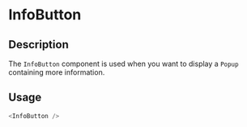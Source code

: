 # InfoButton

## Description

The `InfoButton` component is used when you want to display a `Popup` containing more information.

## Usage

```js
<InfoButton />
```
